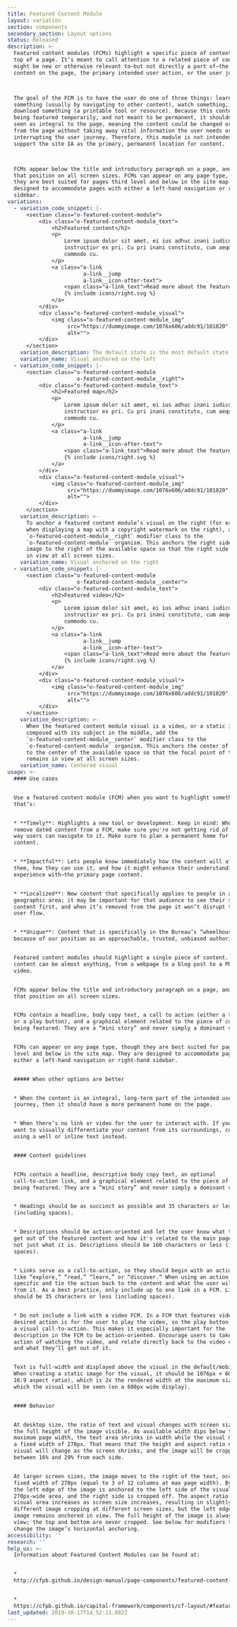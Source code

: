 ```yaml
---
title: Featured Content Module
layout: variation
section: components
secondary_section: Layout options
status: Released
description: >-
  Featured content modules (FCMs) highlight a specific piece of content at the
  top of a page. It’s meant to call attention to a related piece of content that
  might be new or otherwise relevant to—but not directly a part of—the main
  content on the page, the primary intended user action, or the user journey.



  The goal of the FCM is to have the user do one of three things: learn
  something (usually by navigating to other content), watch something, or
  download something (a printable tool or resource). Because this content is
  being featured temporarily, and not meant to be permanent, it shouldn’t be
  seen as integral to the page, meaning the content could be changed or removed
  from the page without taking away vital information the user needs or
  interrupting the user journey. Therefore, this module is not intended to
  support the site IA as the primary, permanent location for content.



  FCMs appear below the title and introductory paragraph on a page, and retain
  that position on all screen sizes. FCMs can appear on any page type, though
  they are best suited for pages third level and below in the site map. They are
  designed to accommodate pages with either a left-hand navigation or right-hand
  sidebar.
variations:
  - variation_code_snippet: |-
      <section class="o-featured-content-module">
          <div class="o-featured-content-module_text">
              <h2>Featured content</h2>
              <p>
                  Lorem ipsum dolor sit amet, ei ius adhuc inani iudico, labitur
                  instructior ex pri. Cu pri inani constituto, cum aeque noster
                  commodo cu.
              </p>
              <a class="a-link
                        a-link__jump
                        a-link__icon-after-text">
                  <span class="a-link_text">Read more about the feature</span>
                  {% include icons/right.svg %}
              </a>
          </div>
          <div class="o-featured-content-module_visual">
              <img class="o-featured-content-module_img"
                   src="https://dummyimage.com/1076x606/addc91/101820"
                   alt="">
          </div>
      </section>
    variation_description: The default state is the most default state of them all.
    variation_name: Visual anchored on the left
  - variation_code_snippet: |-
      <section class="o-featured-content-module
                      o-featured-content-module__right">
          <div class="o-featured-content-module_text">
              <h2>Featured map</h2>
              <p>
                  Lorem ipsum dolor sit amet, ei ius adhuc inani iudico, labitur
                  instructior ex pri. Cu pri inani constituto, cum aeque noster
                  commodo cu.
              </p>
              <a class="a-link
                        a-link__jump
                        a-link__icon-after-text">
                  <span class="a-link_text">Read more about the feature</span>
                  {% include icons/right.svg %}
              </a>
          </div>
          <div class="o-featured-content-module_visual">
              <img class="o-featured-content-module_img"
                   src="https://dummyimage.com/1076x606/addc91/101820"
                   alt="">
          </div>
      </section>
    variation_description: >-
      To anchor a featured content module’s visual on the right (for example,
      when displaying a map with a copyright watermark on the right), add the
      `o-featured-content-module__right` modifier class to the
      `o-featured-content-module` organism. This anchors the right side of the
      image to the right of the available space so that the right side remains
      in view at all screen sizes.
    variation_name: Visual anchored on the right
  - variation_code_snippet: |-
      <section class="o-featured-content-module
                      o-featured-content-module__center">
          <div class="o-featured-content-module_text">
              <h2>Featured video</h2>
              <p>
                  Lorem ipsum dolor sit amet, ei ius adhuc inani iudico, labitur
                  instructior ex pri. Cu pri inani constituto, cum aeque noster
                  commodo cu.
              </p>
              <a class="a-link
                        a-link__jump
                        a-link__icon-after-text">
                  <span class="a-link_text">Read more about the feature</span>
                  {% include icons/right.svg %}
              </a>
          </div>
          <div class="o-featured-content-module_visual">
              <img class="o-featured-content-module_img"
                   src="https://dummyimage.com/1076x606/addc91/101820"
                   alt="">
          </div>
      </section>
    variation_description: >-
      When the featured content module visual is a video, or a static image
      composed with its subject in the middle, add the
      `o-featured-content-module__center` modifier class to the
      `o-featured-content-module` organism. This anchors the center of the image
      to the center of the available space so that the focal point of the visual
      remains in view at all screen sizes.
    variation_name: Centered visual
usage: >-
  #### Use cases


  Use a featured content module (FCM) when you want to highlight something
  that’s:


  * **Timely**: Highlights a new tool or development. Keep in mind: When you
  remove dated content from a FCM, make sure you're not getting rid of the only
  way users can navigate to it. Make sure to plan a permanent home for the
  content.


  * **Impactful**: Lets people know immediately how the content will affect
  them, how they can use it, and how it might enhance their understanding of—or
  experience with—the primary page content.


  * **Localized**: New content that specifically applies to people in a specific
  geographic area; it may be important for that audience to see their specific
  content first, and when it’s removed from the page it won’t disrupt the usual
  user flow.


  * **Unique**: Content that is specifically in the Bureau’s “wheelhouse”
  because of our position as an approachable, trusted, unbiased authority.


  Featured content modules should highlight a single piece of content. That
  content can be almost anything, from a webpage to a blog post to a PDF to a
  video.


  FCMs appear below the title and introductory paragraph on a page, and retain
  that position on all screen sizes.


  FCMs contain a headline, body copy text, a call to action (either a text link
  or a play button), and a graphical element related to the piece of content
  being featured. They are a “mini story” and never simply a dominant visual.


  FCMs can appear on any page type, though they are best suited for pages third
  level and below in the site map. They are designed to accommodate pages with
  either a left-hand navigation or right-hand sidebar.


  ##### When other options are better


  * When the content is an integral, long-term part of the intended user
  journey, then it should have a more permanent home on the page.


  * When there’s no link or video for the user to interact with. If you just
  want to visually differentiate your content from its surroundings, consider
  using a well or inline text instead.


  #### Content guidelines


  FCMs contain a headline, descriptive body copy text, an optional
  call-to-action link, and a graphical element related to the piece of content
  being featured. They are a “mini story” and never simply a dominant visual.


  * Headings should be as succinct as possible and 35 characters or less
  (including spaces).


  * Descriptions should be action-oriented and let the user know what they will
  get out of the featured content and how it's related to the main page content,
  not just what it is. Descriptions should be 160 characters or less (including
  spaces).


  * Links serve as a call-to-action, so they should begin with an action verb
  like “explore,” “read,” “learn,” or “discover.” When using an action verb, be
  specific and tie the action back to the content and what the user will get
  from it. As a best practice, only include up to one link in a FCM. Link text
  should be 35 characters or less (including spaces).


  * Do not include a link with a video FCM. In a FCM that features video, the
  desired action is for the user to play the video, so the play button serves as
  a visual call-to-action. This makes it especially important for the
  description in the FCM to be action-oriented. Encourage users to take the
  action of watching the video, and relate directly back to the video content
  and what they’ll get out of it.


  Text is full-width and displayed above the visual in the default/mobile view.
  When creating a static image for the visual, it should be 1076px × 606px (a
  16:9 aspect ratio), which is 2x the rendered width at the maximum size at
  which the visual will be seen (on a 600px wide display).


  #### Behavior


  At desktop size, the ratio of text and visual changes with screen size to keep
  the full height of the image visible. As available width dips below the
  maximum page width, the text area shrinks in width while the visual maintains
  a fixed width of 270px. That means that the height and aspect ratio of the
  visual will change as the screen shrinks, and the image will be cropped
  between 16% and 29% from each side.


  At larger screen sizes, the image moves to the right of the text, occupying a
  fixed width of 270px (equal to 3 of 12 columns at max page width). By default,
  the left edge of the image is anchored to the left side of the visual’s
  270px-wide area, and the right side is cropped off. The aspect ratio of the
  visual area increases as screen size increases, resulting in slightly
  different image cropping at different screen sizes, but the left edge of the
  image remains anchored in view. The full height of the image is always in
  view; the top and bottom are never cropped. See below for modifiers that
  change the image’s horizontal anchoring.
accessibility: ''
research: ''
help_us: >-
  Information about Featured Content Modules can be found at:


  *
  http://cfpb.github.io/design-manual/page-components/featured-content-module.html\


  *
  https://cfpb.github.io/capital-framework/components/cf-layout/#featured-content-module
last_updated: 2019-10-17T14:52:11.082Z
---
```


